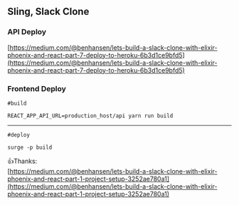 ## Sling, Slack Clone

### API Deploy

[https://medium.com/@benhansen/lets-build-a-slack-clone-with-elixir-phoenix-and-react-part-7-deploy-to-heroku-6b3d1ce9bfd5](https://medium.com/@benhansen/lets-build-a-slack-clone-with-elixir-phoenix-and-react-part-7-deploy-to-heroku-6b3d1ce9bfd5)

### Frontend Deploy

```
#build

REACT_APP_API_URL=production_host/api yarn run build
```

---

```
#deploy

surge -p build
```

👍Thanks:    
[https://medium.com/@benhansen/lets-build-a-slack-clone-with-elixir-phoenix-and-react-part-1-project-setup-3252ae780a1](https://medium.com/@benhansen/lets-build-a-slack-clone-with-elixir-phoenix-and-react-part-1-project-setup-3252ae780a1)
